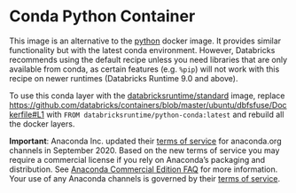 # Conda Python Container

This image is an alternative to the [python](https://github.com/databricks/containers/tree/master/ubuntu/python) docker image. It provides similar functionality but with the latest conda environment. However, Databricks recommends using the default recipe unless you need libraries that are only available from conda, as certain features (e.g. `%pip`) will not work with this recipe on newer runtimes (Databricks Runtime 9.0 and above).

To use this conda layer with the [databricksruntime/standard](https://github.com/databricks/containers/tree/master/ubuntu/standard) image, replace https://github.com/databricks/containers/blob/master/ubuntu/dbfsfuse/Dockerfile#L1 with `FROM databricksruntime/python-conda:latest` and rebuild all the docker layers.

**Important**:
Anaconda Inc. updated their [terms of service](https://www.anaconda.com/terms-of-service) for anaconda.org channels in September 2020. Based on the new terms of service you may require a commercial license if you rely on Anaconda’s packaging and distribution. See [Anaconda Commercial Edition FAQ](https://www.anaconda.com/blog/anaconda-commercial-edition-faq) for more information. Your use of any Anaconda channels is governed by their [terms of service](https://www.anaconda.com/terms-of-service).

<!-- TODO: Once the python default image is updated to use virtualenv, update this readme to indicate that it won't support notebook-scoped libraries in runtimes 9.0+. Use the standard image if you wish to do so --!>

